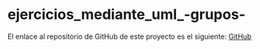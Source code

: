 # ejercicios_mediante_uml_-grupos-
El enlace al repositorio de GitHub de este proyecto es el siguiente: [GitHub](https://github.com/migueliiin/entrega-individual-2.git)
